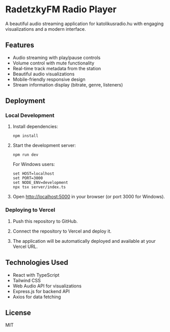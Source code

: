 # RadetzkyFM Radio Player

A beautiful audio streaming application for katolikusradio.hu with engaging visualizations and a modern interface.

## Features

- Audio streaming with play/pause controls
- Volume control with mute functionality
- Real-time track metadata from the station
- Beautiful audio visualizations
- Mobile-friendly responsive design
- Stream information display (bitrate, genre, listeners)

## Deployment

### Local Development

1. Install dependencies:
   ```
   npm install
   ```

2. Start the development server:
   ```
   npm run dev
   ```
   
   For Windows users:
   ```
   set HOST=localhost
   set PORT=3000
   set NODE_ENV=development
   npx tsx server/index.ts
   ```

3. Open [http://localhost:5000](http://localhost:5000) in your browser (or port 3000 for Windows).

### Deploying to Vercel

1. Push this repository to GitHub.

2. Connect the repository to Vercel and deploy it.

3. The application will be automatically deployed and available at your Vercel URL.

## Technologies Used

- React with TypeScript
- Tailwind CSS
- Web Audio API for visualizations
- Express.js for backend API
- Axios for data fetching

## License

MIT